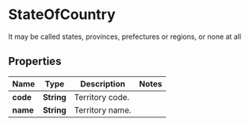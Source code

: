 

# StateOfCountry

It may be called states, provinces, prefectures or regions, or none at all

## Properties

| Name | Type | Description | Notes |
|------------ | ------------- | ------------- | -------------|
|**code** | **String** | Territory code. |  |
|**name** | **String** | Territory name. |  |




